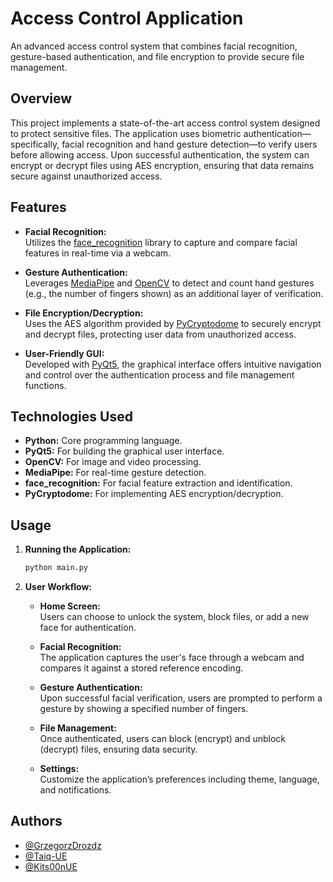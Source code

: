 
# Access Control Application

An advanced access control system that combines facial recognition, gesture-based authentication, and file encryption to provide secure file management.

## Overview

This project implements a state-of-the-art access control system designed to protect sensitive files. The application uses biometric authentication—specifically, facial recognition and hand gesture detection—to verify users before allowing access. Upon successful authentication, the system can encrypt or decrypt files using AES encryption, ensuring that data remains secure against unauthorized access.

## Features

- **Facial Recognition:**  
  Utilizes the [face_recognition](https://github.com/ageitgey/face_recognition) library to capture and compare facial features in real-time via a webcam.

- **Gesture Authentication:**  
  Leverages [MediaPipe](https://google.github.io/mediapipe/) and [OpenCV](https://opencv.org/) to detect and count hand gestures (e.g., the number of fingers shown) as an additional layer of verification.

- **File Encryption/Decryption:**  
  Uses the AES algorithm provided by [PyCryptodome](https://www.pycryptodome.org/en/latest/) to securely encrypt and decrypt files, protecting user data from unauthorized access.

- **User-Friendly GUI:**  
  Developed with [PyQt5](https://pypi.org/project/PyQt5/), the graphical interface offers intuitive navigation and control over the authentication process and file management functions.

## Technologies Used

- **Python:** Core programming language.
- **PyQt5:** For building the graphical user interface.
- **OpenCV:** For image and video processing.
- **MediaPipe:** For real-time gesture detection.
- **face_recognition:** For facial feature extraction and identification.
- **PyCryptodome:** For implementing AES encryption/decryption.

## Usage

1. **Running the Application:**

   ```bash
   python main.py
   ```

2. **User Workflow:**

   - **Home Screen:**  
     Users can choose to unlock the system, block files, or add a new face for authentication.
     
   - **Facial Recognition:**  
     The application captures the user's face through a webcam and compares it against a stored reference encoding.
     
   - **Gesture Authentication:**  
     Upon successful facial verification, users are prompted to perform a gesture by showing a specified number of fingers.
     
   - **File Management:**  
     Once authenticated, users can block (encrypt) and unblock (decrypt) files, ensuring data security.
     
   - **Settings:**  
     Customize the application’s preferences including theme, language, and notifications.

## Authors
- [@GrzegorzDrozdz](https://github.com/GrzegorzDrozdz)
- [@Taiq-UE](https://github.com/Taiq-UE)
- [@Kits00nUE](https://github.com/Kits00nUE)

